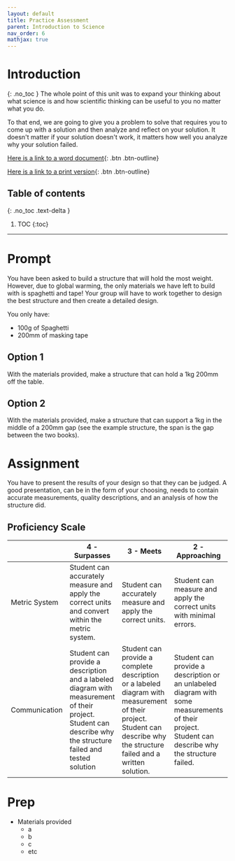 ```yaml
---
layout: default
title: Practice Assessment
parent: Introduction to Science
nav_order: 6
mathjax: true
---
```


# Introduction
{: .no_toc }
The whole point of this unit was to expand your thinking about what science is and how scientific thinking can be useful to you no matter what you do.

To that end, we are going to give you a problem to solve that requires you to come up with a solution and then analyze and reflect on your solution.
It doesn't matter if your solution doesn't work, it matters how well you analyze why your solution failed.

[Here is a link to a word document](./Images/Intro_assessment.docx){: .btn .btn-outline}

[Here is a link to a print version](./Images/Assessment/Assessment.pdf){: .btn .btn-outline}


<!-- table of contents for the page -->
## Table of contents
{: .no_toc .text-delta }

1. TOC
{:toc}

---
# Prompt
You have been asked to build a structure that will hold the most weight.  However, due to global warming, the only materials we have left to build with is spaghetti and tape!  Your group will have to work together to design the best structure and then create a detailed design. 

You only have:
  * 100g of Spaghetti
  * 200mm of masking tape

## Option 1
With the materials provided, make a structure that can hold a 1kg 200mm off the table.

## Option 2
With the materials provided, make a structure that can support a 1kg in the middle of a 200mm gap (see the example structure, the span is the gap between the two books).

# Assignment
You have to present the results of your design so that they can be judged.
A good presentation, can be in the form of your choosing, needs to contain accurate measurements, quality descriptions, and an analysis of how the structure did.

## Proficiency Scale

|  | 4 - Surpasses | 3 - Meets | 2 - Approaching | 1 - Below |
|---------------|---------------------------------------------------------------------------------------------------------------------------------------------------------------|---------------------------------------------------------------------------------------------------------------------------------------------------------------------------|----------------------------------------------------------------------------------------------------------------------------------------------------|----------------------------------------------------------------------------------------------------------------------------------|
| Metric System | Student can accurately measure and apply the correct units and convert within the metric system. | Student can accurately measure and apply the correct units. | Student can measure and apply the correct units with minimal errors. | Student cannot measure or apply the correct units. |
| Communication | Student can provide a description and a labeled diagram with measurement of their project.  Student can describe why the structure failed and tested solution | Student can provide a complete description or a labeled diagram with measurement of their project.  Student can describe why the structure failed and a written solution. | Student can provide a description or an unlabeled diagram with some measurements of their project.  Student can describe why the structure failed. | Student can provide a generic description with no diagram.  Student can only identify if the structure was a success or failure. |


# Prep
  * Materials provided
      - a
      - b
      - c
      - etc
